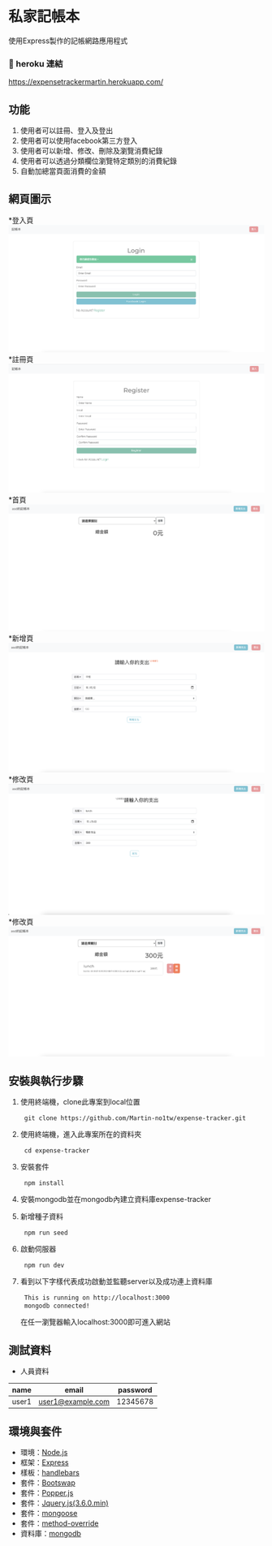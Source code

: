 # 私家記帳本
使用Express製作的記帳網路應用程式

### :link: heroku 連結
https://expensetrackermartin.herokuapp.com/

## 功能
1. 使用者可以註冊、登入及登出
2. 使用者可以使用facebook第三方登入
3. 使用者可以新增、修改、刪除及瀏覽消費紀錄
4. 使用者可以透過分類欄位瀏覽特定類別的消費紀錄
5. 自動加總當頁面消費的金額 

## 網頁圖示
*登入頁
![image](expense-tracker登入.png)
*註冊頁
![image](expense-tracker註冊.png)
*首頁
![image](expense-tracker首頁.png)
*新增頁
![image](expense-tracker新增支出頁面.png)
*修改頁
![image](expense-tracker修改支出頁面.png)
*修改頁
![image](expense-tracker新增支出後頁面.png)

## 安裝與執行步驟
1. 使用終端機，clone此專案到local位置

        git clone https://github.com/Martin-no1tw/expense-tracker.git

2. 使用終端機，進入此專案所在的資料夾

        cd expense-tracker

3. 安裝套件

        npm install
4. 安裝mongodb並在mongodb內建立資料庫expense-tracker
5. 新增種子資料

        npm run seed

6. 啟動伺服器

        npm run dev
        
7. 看到以下字樣代表成功啟動並監聽server以及成功連上資料庫


        This is running on http://localhost:3000
        mongodb connected!
        
   在任一瀏覽器輸入localhost:3000即可進入網站
   
## 測試資料
- 人員資料

| name            | email    | password |
| --------------- | -------- |----------|
| user1          | user1@example.com     | 12345678  |
  
## 環境與套件
* 環境：[Node.js](https://nodejs.org/en/)
* 框架：[Express](https://expressjs.com/)
* 樣板：[handlebars](https://www.npmjs.com/package/express-handlebars)
* 套件：[Bootswap](https://bootswatch.com/4/)
* 套件：[Popper.js](https://popper.js.org/)
* 套件：[Jquery.js(3.6.0.min)](https://jquery.com/)
* 套件：[mongoose](https://mongoosejs.com/)
* 套件：[method-override](https://www.npmjs.com/package/method-override)
* 資料庫：[mongodb](https://www.mongodb.com/)